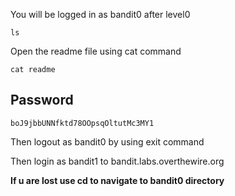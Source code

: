 You will be logged in as bandit0 after level0
```
ls
```
Open the readme file using cat command
```
cat readme
```
## Password
```
boJ9jbbUNNfktd78OOpsqOltutMc3MY1
```

Then logout as bandit0 by using exit command

Then login as bandit1 to bandit.labs.overthewire.org

**If u are lost use cd to navigate to bandit0 directory**
